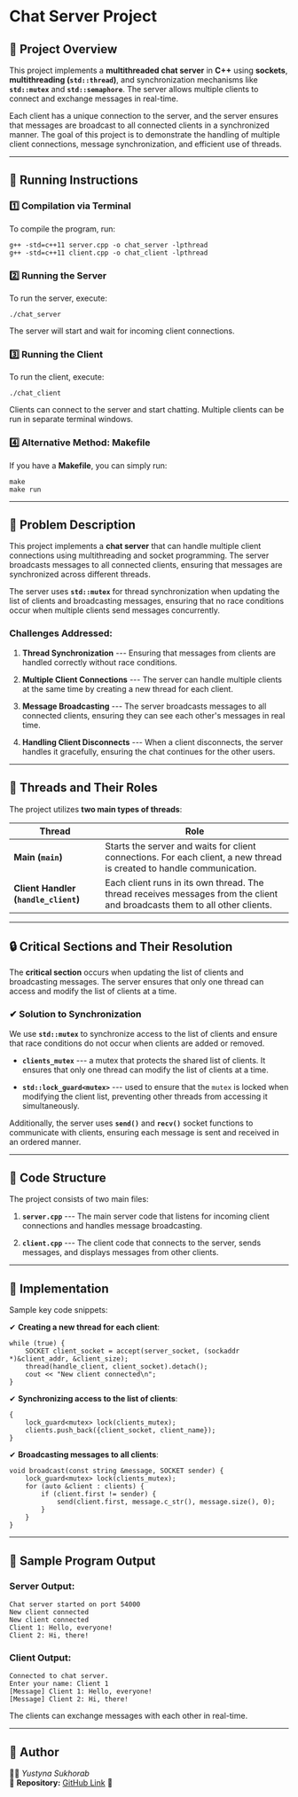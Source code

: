 Chat Server Project
===================

📌 Project Overview
-------------------

This project implements a **multithreaded chat server** in **C++** using **sockets**, **multithreading (`std::thread`)**, and synchronization mechanisms like **`std::mutex`** and **`std::semaphore`**. The server allows multiple clients to connect and exchange messages in real-time.

Each client has a unique connection to the server, and the server ensures that messages are broadcast to all connected clients in a synchronized manner. The goal of this project is to demonstrate the handling of multiple client connections, message synchronization, and efficient use of threads.

* * * * *

🚀 Running Instructions
-----------------------

### **1️⃣ Compilation via Terminal**

To compile the program, run:

```
g++ -std=c++11 server.cpp -o chat_server -lpthread
g++ -std=c++11 client.cpp -o chat_client -lpthread

```

### **2️⃣ Running the Server**

To run the server, execute:

```
./chat_server

```

The server will start and wait for incoming client connections.

### **3️⃣ Running the Client**

To run the client, execute:

```
./chat_client

```

Clients can connect to the server and start chatting. Multiple clients can be run in separate terminal windows.

### **4️⃣ Alternative Method: Makefile**

If you have a **Makefile**, you can simply run:

```
make
make run

```

* * * * *

🎯 Problem Description
----------------------

This project implements a **chat server** that can handle multiple client connections using multithreading and socket programming. The server broadcasts messages to all connected clients, ensuring that messages are synchronized across different threads.

The server uses **`std::mutex`** for thread synchronization when updating the list of clients and broadcasting messages, ensuring that no race conditions occur when multiple clients send messages concurrently.

### **Challenges Addressed:**

1.  **Thread Synchronization** --- Ensuring that messages from clients are handled correctly without race conditions.

2.  **Multiple Client Connections** --- The server can handle multiple clients at the same time by creating a new thread for each client.

3.  **Message Broadcasting** --- The server broadcasts messages to all connected clients, ensuring they can see each other's messages in real time.

4.  **Handling Client Disconnects** --- When a client disconnects, the server handles it gracefully, ensuring the chat continues for the other users.

* * * * *

🧵 Threads and Their Roles
--------------------------

The project utilizes **two main types of threads**:

| **Thread** | **Role** |
| --- | --- |
| **Main (`main`)** | Starts the server and waits for client connections. For each client, a new thread is created to handle communication. |
| **Client Handler (`handle_client`)** | Each client runs in its own thread. The thread receives messages from the client and broadcasts them to all other clients. |

* * * * *

🔒 Critical Sections and Their Resolution
-----------------------------------------

The **critical section** occurs when updating the list of clients and broadcasting messages. The server ensures that only one thread can access and modify the list of clients at a time.

### **✔ Solution to Synchronization**

We use **`std::mutex`** to synchronize access to the list of clients and ensure that race conditions do not occur when clients are added or removed.

-   **`clients_mutex`** --- a mutex that protects the shared list of clients. It ensures that only one thread can modify the list of clients at a time.

-   **`std::lock_guard<mutex>`** --- used to ensure that the `mutex` is locked when modifying the client list, preventing other threads from accessing it simultaneously.

Additionally, the server uses **`send()`** and **`recv()`** socket functions to communicate with clients, ensuring each message is sent and received in an ordered manner.

* * * * *

📌 Code Structure
-----------------

The project consists of two main files:

1.  **`server.cpp`** --- The main server code that listens for incoming client connections and handles message broadcasting.

2.  **`client.cpp`** --- The client code that connects to the server, sends messages, and displays messages from other clients.

* * * * *

📌 Implementation
-----------------

Sample key code snippets:

✔ **Creating a new thread for each client**:

```
while (true) {
    SOCKET client_socket = accept(server_socket, (sockaddr *)&client_addr, &client_size);
    thread(handle_client, client_socket).detach();
    cout << "New client connected\n";
}

```

✔ **Synchronizing access to the list of clients**:

```
{
    lock_guard<mutex> lock(clients_mutex);
    clients.push_back({client_socket, client_name});
}

```

✔ **Broadcasting messages to all clients**:

```
void broadcast(const string &message, SOCKET sender) {
    lock_guard<mutex> lock(clients_mutex);
    for (auto &client : clients) {
        if (client.first != sender) {
            send(client.first, message.c_str(), message.size(), 0);
        }
    }
}

```

* * * * *

📌 Sample Program Output
------------------------

### **Server Output**:

```
Chat server started on port 54000
New client connected
New client connected
Client 1: Hello, everyone!
Client 2: Hi, there!

```

### **Client Output**:

```
Connected to chat server.
Enter your name: Client 1
[Message] Client 1: Hello, everyone!
[Message] Client 2: Hi, there!

```

The clients can exchange messages with each other in real-time.

* * * * *

📝 Author
---------

👨‍💻 *Yustyna Sukhorab*\
🔗 **Repository:** [GitHub Link](https://github.com/defnotjustine/SO2Projekt/tree/main/ChatServer) 🚀
